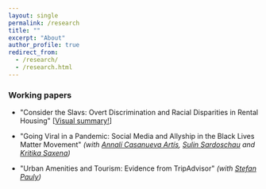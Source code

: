 ```yaml
---
layout: single
permalink: /research
title: ""
excerpt: "About"
author_profile: true
redirect_from:
  - /research/
  - /research.html
---
```


### Working papers

  - "Consider the Slavs: Overt Discrimination and Racial Disparities in Rental Housing" [[Visual summary!](http://jmp-consider-the-slavs.tilda.ws/)]


  - "Going Viral in a Pandemic: Social Media and Allyship in the Black Lives Matter Movement"  _(with [Annalí Casanueva Artís](https://www.parisschoolofeconomics.eu/fr/casanueva-artis-annali-mireia/), [Sulin Sardoschau](https://sites.google.com/view/sulinsardoschau/home) and [Kritika Saxena](https://www.kritikasaxena.com/))_


  - "Urban Amenities and Tourism: Evidence from TripAdvisor" _(with [Stefan Pauly](https://stefanpauly.net/))_
